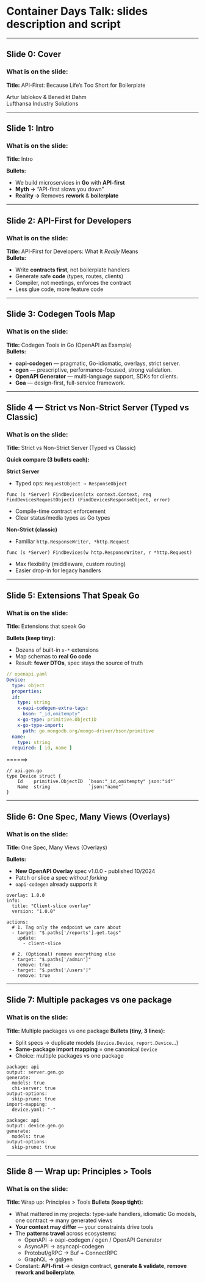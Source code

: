 # Container Days Talk: slides description and script

---

## Slide 0: Cover 
### What is on the slide:
**Title:** API-First: Because Life’s Too Short for Boilerplate

Artur Iablokov & Benedikt Dahm  
Lufthansa Industry Solutions

---

## Slide 1: Intro
### What is on the slide:  
**Title:** Intro 

**Bullets:**
- We build microservices in **Go** with **API-first**
- **Myth →** “API-first slows you down”
- **Reality →** Removes **rework** & **boilerplate**

---

## Slide 2: API-First for Developers
### What is on the slide:  
**Title:** API-First for Developers: What It *Really* Means  
**Bullets:**  
- Write **contracts first**, not boilerplate handlers  
- Generate safe **code** (types, routes, clients)  
- Compiler, not meetings, enforces the contract  
- Less glue code, more feature code

---

## Slide 3: Codegen Tools Map
### What is on the slide:  
**Title:** Codegen Tools in Go (OpenAPI as Example)  
**Bullets:**  
- **oapi-codegen** — pragmatic, Go-idiomatic, overlays, strict server.  
- **ogen** — prescriptive, performance-focused, strong validation.  
- **OpenAPI Generator** — multi-language support, SDKs for clients.  
- **Goa** — design-first, full-service framework.

---

## Slide 4 — Strict vs Non-Strict Server (Typed vs Classic)
### What is on the slide:
**Title:** Strict vs Non-Strict Server (Typed vs Classic)

**Quick compare (3 bullets each):**

**Strict Server**
- Typed ops: `RequestObject → ResponseObject` 
```
func (s *Server) FindDevices(ctx context.Context, req FindDevicesRequestObject) (FindDevicesResponseObject, error)
```
- Compile-time contract enforcement
- Clear status/media types as Go types

**Non-Strict (classic)**
- Familiar `http.ResponseWriter, *http.Request`
```
func (s *Server) FindDevices(w http.ResponseWriter, r *http.Request)
```
- Max flexibility (middleware, custom routing)
- Easier drop-in for legacy handlers

---

## Slide 5: Extensions That Speak Go
### What is on the slide: 
**Title:** Extensions that speak Go  

**Bullets (keep tiny):**
- Dozens of built-in `x-*` extensions
- Map schemas to **real Go code**
- Result: **fewer DTOs**, spec stays the source of truth

```yaml
// openapi.yaml
Device:
  type: object
  properties:
  id:
    type: string
    x-oapi-codegen-extra-tags:
      bson: "_id,omitempty"
    x-go-type: primitive.ObjectID
    x-go-type-import:
      path: go.mongodb.org/mongo-driver/bson/primitive
  name:
    type: string   
  required: [ id, name ]
```
======>
```
// api.gen.go
type Device struct {
	Id    primitive.ObjectID  `bson:"_id,omitempty" json:"id"`
	Name  string              `json:"name"`
}
```

---

## Slide 6: One Spec, Many Views (Overlays) 
### What is on the slide:   
**Title:** One Spec, Many Views (Overlays)

**Bullets:**
- **New OpenAPI Overlay** spec v1.0.0 - published 10/2024 
- Patch or slice a spec *without forking*  
- `oapi-codegen` already supports it  

```
overlay: 1.0.0
info:
  title: "Client-slice overlay"
  version: "1.0.0"

actions:
  # 1. Tag only the endpoint we care about
  - target: "$.paths['/reports'].get.tags"
    update:
      - client-slice

  # 2. (Optional) remove everything else
  - target: "$.paths['/admin']"
    remove: true
  - target: "$.paths['/users']"
    remove: true
```

---

## Slide 7: Multiple packages vs one package 
### What is on the slide:
**Title:** Multiple packages vs one package
**Bullets (tiny, 3 lines):**
- Split specs → duplicate models (`device.Device`, `report.Device`…)  
- **Same-package import mapping** = one canonical `Device`  
- Choice: multiple packages vs one package

```
package: api
output: server.gen.go
generate:
  models: true
  chi-server: true
output-options:
  skip-prune: true
import-mapping:
  device.yaml: "-"
```  
```
package: api
output: device.gen.go
generate:
  models: true
output-options:
  skip-prune: true
```

---

## Slide 8 — Wrap up: Principles > Tools
### What is on the slide:
**Title:** Wrap up: Principles > Tools
**Bullets (keep tight):**
- What mattered in my projects: type-safe handlers, idiomatic Go models, one contract → many generated views
- **Your context may differ** — your constraints drive tools
- The **patterns travel** across ecosystems:
  - OpenAPI → oapi-codegen / ogen / OpenAPI Generator
  - AsyncAPI → asyncapi-codegen
  - Protobuf/gRPC → Buf + ConnectRPC
  - GraphQL → gqlgen
- Constant: **API-first** → design contract, **generate & validate**, **remove rework and boilerplate**.